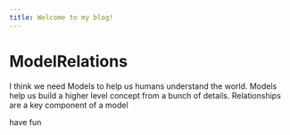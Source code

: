 ```yaml
---
title: Welcome to my blog!
---
```

# ModelRelations

I think we need Models to help us humans understand the world. Models help us build a higher level concept from a bunch of details.
Relationships are a key component of a model

have fun
